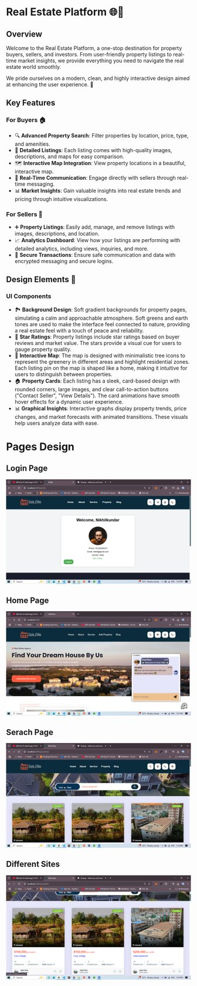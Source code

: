 # Real Estate Platform 🌐🏡  

## Overview  
Welcome to the Real Estate Platform, a one-stop destination for property buyers, sellers, and investors. From user-friendly property listings to real-time market insights, we provide everything you need to navigate the real estate world smoothly.  

We pride ourselves on a modern, clean, and highly interactive design aimed at enhancing the user experience. 🌟  

## Key Features  

### For Buyers 🏠  
- 🔍 **Advanced Property Search**: Filter properties by location, price, type, and amenities.  
- 📸 **Detailed Listings**: Each listing comes with high-quality images, descriptions, and maps for easy comparison.  
- 🗺️ **Interactive Map Integration**: View property locations in a beautiful, interactive map.  
- 💬 **Real-Time Communication**: Engage directly with sellers through real-time messaging.  
- 📊 **Market Insights**: Gain valuable insights into real estate trends and pricing through intuitive visualizations.  

### For Sellers 🏢  
- ➕ **Property Listings**: Easily add, manage, and remove listings with images, descriptions, and location.  
- 📈 **Analytics Dashboard**: View how your listings are performing with detailed analytics, including views, inquiries, and more.  
- 💼 **Secure Transactions**: Ensure safe communication and data with encrypted messaging and secure logins.  

## Design Elements 🎨  

### UI Components  
- 🏞️ **Background Design**: Soft gradient backgrounds for property pages, simulating a calm and approachable atmosphere. Soft greens and earth tones are used to make the interface feel connected to nature, providing a real estate feel with a touch of peace and reliability.  
- 🌟 **Star Ratings**: Property listings include star ratings based on buyer reviews and market value. The stars provide a visual cue for users to gauge property quality.  
- 🌳 **Interactive Map**: The map is designed with minimalistic tree icons to represent the greenery in different areas and highlight residential zones. Each listing pin on the map is shaped like a home, making it intuitive for users to distinguish between properties.  
- 🏠 **Property Cards**: Each listing has a sleek, card-based design with rounded corners, large images, and clear call-to-action buttons ("Contact Seller", "View Details"). The card animations have smooth hover effects for a dynamic user experience.  
- 📊 **Graphical Insights**: Interactive graphs display property trends, price changes, and market forecasts with animated transitions. These visuals help users analyze data with ease.

# Pages Design
## Login Page
![Alt text](https://github.com/Nikhil-U-Kundar/RealEstate_Project1/blob/7590defa617477f0198a619bfa66be7b2746b286/Screenshot%20(735).png)

## Home Page
![Alt text](https://github.com/Nikhil-U-Kundar/RealEstate_Project1/blob/4169e60b6921204eb64d8991cce04e6d74d7667c/Screenshot%20(734).png)

## Serach Page
![Alt text](https://github.com/Nikhil-U-Kundar/RealEstate_Project1/blob/4169e60b6921204eb64d8991cce04e6d74d7667c/Screenshot%20(737).png)

## Different Sites
![Alt text](https://github.com/Nikhil-U-Kundar/RealEstate_Project1/blob/4169e60b6921204eb64d8991cce04e6d74d7667c/Screenshot%20(736).png)

